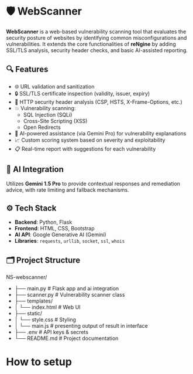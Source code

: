 # 🛡️  WebScanner

**WebScanner** is a web-based vulnerability scanning tool that evaluates the security posture of websites by identifying common misconfigurations and vulnerabilities. It extends the core functionalities of **reNgine** by adding SSL/TLS analysis, security header checks, and basic AI-assisted reporting.

## 🔍 Features

- 🌐 URL validation and sanitization
- 🔒 SSL/TLS certificate inspection (validity, issuer, expiry)
- 🧾 HTTP security header analysis (CSP, HSTS, X-Frame-Options, etc.)
- 💥 Vulnerability scanning:
  - SQL Injection (SQLi)
  - Cross-Site Scripting (XSS)
  - Open Redirects
- 🧠 AI-powered assistance (via Gemini Pro) for vulnerability explanations
- 📈 Custom scoring system based on severity and exploitability
- 📋 Real-time report with suggestions for each vulnerability

## 🧠 AI Integration

Utilizes **Gemini 1.5 Pro** to provide contextual responses and remediation advice, with rate limiting and fallback mechanisms.

## ⚙️ Tech Stack

- **Backend**: Python, Flask
- **Frontend**: HTML, CSS, Bootstrap
- **AI API**: Google Generative AI (Gemini)
- **Libraries**: `requests`, `urllib`, `socket`, `ssl`, `whois`

## 🗂️ Project Structure

NS-webscanner/
- ├── main.py # Flask app and ai integration
- ├── scanner.py # Vulnerability scanner class
- ├── templates/
- │ └── index.html # Web UI
- ├── static/
- │ └── style.css # Styling 
- │ └──  main.js # presenting output of result in interface
- ├── .env # API keys & secrets
- └── README.md # Project documentation
# How to setup 


